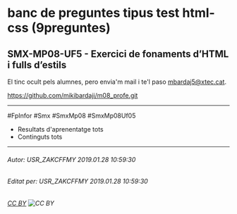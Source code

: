 # banc de preguntes tipus test html-css (9preguntes)
## SMX-MP08-UF5 - Exercici de fonaments d’HTML i fulls d’estils
El tinc ocult pels alumnes, pero envia'm mail i te'l paso mbardaj5@xtec.cat.


https://github.com/mikibardaji/m08_profe.git

---

#FpInfor #Smx #SmxMp08 #SmxMp08Uf05

* Resultats d'aprenentatge tots
* Continguts tots
---

###### Autor: USR_ZAKCFFMY 2019.01.28 10:59:30
###### Editat per: USR_ZAKCFFMY 2019.01.28 10:59:30
###### [CC BY](https://creativecommons.org/licenses/by/4.0/) ![CC BY](https://licensebuttons.net/l/by/3.0/80x15.png)
